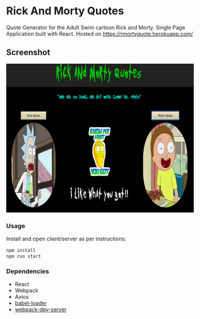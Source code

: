 Rick And Morty Quotes
=====================

Quote Generator for the Adult Swim cartoon Rick and Morty.  Single Page Application built with React. Hosted on https://rmortyquote.herokuapp.com/  

## Screenshot


<img src="https://github.com/chrisliew/rick-and-morty-quotes/blob/master/docs/1.png" height="400px" width="1200px">


### Usage

Install and open client/server as per instructions:

```
npm install
npm run start
```

### Dependencies

* React
* Webpack
* Axios
* [babel-loader](https://github.com/babel/babel-loader)
* [webpack-dev-server](https://github.com/webpack/webpack-dev-server)

